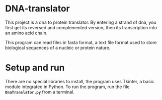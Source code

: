 # DNA-translator

This project is a dna to protein translator. By entering a strand of dna, you first get its reversed and complemented version, then its transcription into an amino acid chain.

This program can read files in fasta format, a text file format used to store biological sequences of a nucleic or protein nature.

# Setup and run

There are no special libraries to install, the program uses Tkinter, a basic module integrated in Python.
To run the program, run the file **`DnaTranslator.py`** from a terminal. 

